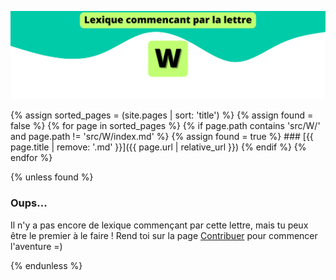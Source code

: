 ![W](../../assets/letters/W.png)

{% assign sorted_pages = (site.pages | sort: 'title') %}
{% assign found = false %}
{% for page in sorted_pages %}
  {% if page.path contains 'src/W/' and page.path != 'src/W/index.md' %}
    {% assign found = true %}
    ### [{{ page.title | remove: '.md' }}]({{ page.url | relative_url }})
  {% endif %}
{% endfor %}

{% unless found %}
  ### Oups...

Il n'y a pas encore de lexique commençant par cette lettre, mais tu peux être le premier à le faire !
Rend toi sur la page [Contribuer](https://github.com/CryptoLexique/CryptoLexique/blob/main/.github/CONTRIBUTING.md) pour commencer l'aventure =)

{% endunless %}